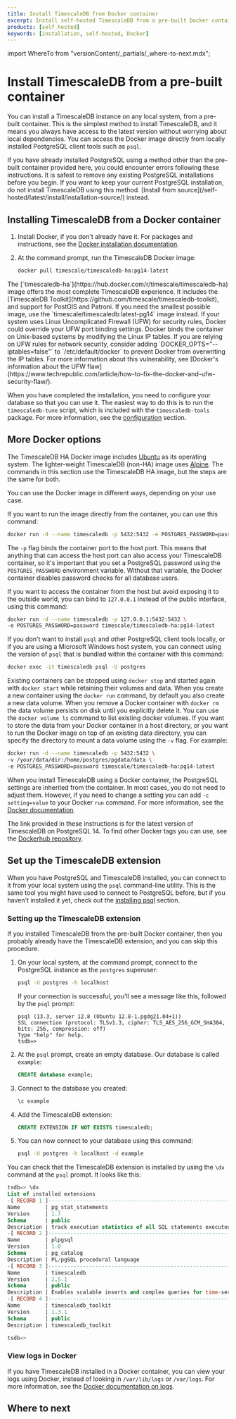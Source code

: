 ```yaml
---
title: Install TimescaleDB from Docker container
excerpt: Install self-hosted TimescaleDB from a pre-built Docker container
products: [self_hosted]
keywords: [installation, self-hosted, Docker]
---
```


import WhereTo from "versionContent/_partials/_where-to-next.mdx";

# Install TimescaleDB from a pre-built container

You can install a TimescaleDB instance on any local system, from a pre-built
container. This is the simplest method to install TimescaleDB, and it means you
always have access to the latest version without worrying about local
dependencies. You can access the Docker image directly from locally installed
PostgreSQL client tools such as `psql`.

<Highlight type="warning">
If you have already installed PostgreSQL using a method other than the pre-built
container provided here, you could encounter errors following these
instructions. It is safest to remove any existing PostgreSQL installations
before you begin. If you want to keep your current PostgreSQL installation, do
not install TimescaleDB using this method.
[Install from source](/self-hosted/latest/install/installation-source/)
instead.
</Highlight>

<Procedure>

## Installing TimescaleDB from a Docker container

1.  Install Docker, if you don't already have it. For packages and
    instructions, see the [Docker installation documentation][docker-install].
1.  At the command prompt, run the TimescaleDB Docker image:

    ```bash
    docker pull timescale/timescaledb-ha:pg14-latest
    ```

<Highlight type="important">
The [`timescaledb-ha`](https://hub.docker.com/r/timescale/timescaledb-ha) image
offers the most complete TimescaleDB experience. It
includes the
[TimescaleDB Toolkit](https://github.com/timescale/timescaledb-toolkit),
and support for PostGIS and Patroni. If you need the smallest possible image, use
the `timescale/timescaledb:latest-pg14` image instead.
</Highlight>

</Procedure>

<Highlight type="warning">
If your system uses Linux Uncomplicated Firewall (UFW) for security rules,
Docker could override your UFW port binding settings. Docker binds the container
on Unix-based systems by modifying the Linux IP tables. If you are relying on
UFW rules for network security, consider adding `DOCKER_OPTS="--iptables=false"`
to `/etc/default/docker` to prevent Docker from overwriting the IP tables. For
more information about this vulnerability, see
[Docker's information about the UFW flaw](https://www.techrepublic.com/article/how-to-fix-the-docker-and-ufw-security-flaw/).
</Highlight>

When you have completed the installation, you need to configure your database so
that you can use it. The easiest way to do this is to run the `timescaledb-tune`
script, which is included with the `timescaledb-tools` package. For more
information, see the [configuration][config] section.

## More Docker options

The TimescaleDB HA Docker image includes [Ubuntu][ubuntu] as its operating
system. The lighter-weight TimescaleDB (non-HA) image uses [Alpine][alpine]. The
commands in this section use the TimescaleDB HA image, but the steps are the
same for both.

You can use the Docker image in different ways, depending on your use case.

If you want to run the image directly from the container, you can use this
command:

```bash
docker run -d --name timescaledb -p 5432:5432 -e POSTGRES_PASSWORD=password timescale/timescaledb-ha:pg14-latest
```

The `-p` flag binds the container port to the host port. This means that
anything that can access the host port can also access your TimescaleDB container,
so it's important that you set a PostgreSQL password using the
`POSTGRES_PASSWORD` environment variable. Without that variable, the Docker
container disables password checks for all database users.

If you want to access the container from the host but avoid exposing it to the
outside world, you can bind to `127.0.0.1` instead of the public interface,
using this command:

```bash
docker run -d --name timescaledb -p 127.0.0.1:5432:5432 \
-e POSTGRES_PASSWORD=password timescale/timescaledb-ha:pg14-latest
```

If you don't want to install `psql` and other PostgreSQL client tools locally,
or if you are using a Microsoft Windows host system, you can connect using the
version of `psql` that is bundled within the container with this command:

```bash
docker exec -it timescaledb psql -U postgres
```

Existing containers can be stopped using `docker stop` and started again with
`docker start` while retaining their volumes and data. When you create a new
container using the `docker run` command, by default you also create a new data
volume. When you remove a Docker container with `docker rm` the data volume
persists on disk until you explicitly delete it. You can use the `docker volume
ls` command to list existing docker volumes. If you want to store the data from
your Docker container in a host directory, or you want to run the Docker image
on top of an existing data directory, you can specify the directory to mount a
data volume using the `-v` flag. For example:

```bash
docker run -d --name timescaledb -p 5432:5432 \
-v /your/data/dir:/home/postgres/pgdata/data \
-e POSTGRES_PASSWORD=password timescale/timescaledb-ha:pg14-latest
```

When you install TimescaleDB using a Docker container, the PostgreSQL settings
are inherited from the container. In most cases, you do not need to adjust them.
However, if you need to change a setting you can add `-c setting=value` to your
Docker `run` command. For more information, see the
[Docker documentation][docker-postgres].

The link provided in these instructions is for the latest version of TimescaleDB
on PostgreSQL 14. To find other Docker tags you can use, see the
[Dockerhub repository][dockerhub].

## Set up the TimescaleDB extension

When you have PostgreSQL and TimescaleDB installed, you can connect to it from
your local system using the `psql` command-line utility. This is the same tool
you might have used to connect to PostgreSQL before, but if you haven't
installed it yet, check out the [installing psql][install-psql] section.

<Procedure>

### Setting up the TimescaleDB extension

<Highlight type="important">
If you installed TimescaleDB from the pre-built Docker container, then you
probably already have the TimescaleDB extension, and you can skip this procedure.
</Highlight>

1.  On your local system, at the command prompt, connect to the PostgreSQL
    instance as the `postgres` superuser:

    ```bash
    psql -U postgres -h localhost
    ```

    If your connection is successful, you'll see a message like this, followed
    by the `psql` prompt:

    ```
    psql (13.3, server 12.8 (Ubuntu 12.8-1.pgdg21.04+1))
    SSL connection (protocol: TLSv1.3, cipher: TLS_AES_256_GCM_SHA384, bits: 256, compression: off)
    Type "help" for help.
    tsdb=>
    ```

1.  At the `psql` prompt, create an empty database. Our database is
    called `example`:

    ```sql
    CREATE database example;
    ```

1.  Connect to the database you created:

    ```sql
    \c example
    ```

1.  Add the TimescaleDB extension:

    ```sql
    CREATE EXTENSION IF NOT EXISTS timescaledb;
    ```

1.  You can now connect to your database using this command:

    ```bash
    psql -U postgres -h localhost -d example
    ```

</Procedure>

You can check that the TimescaleDB extension is installed by using the `\dx`
command at the `psql` prompt. It looks like this:

```sql
tsdb=> \dx
List of installed extensions
-[ RECORD 1 ]------------------------------------------------------------------
Name        | pg_stat_statements
Version     | 1.7
Schema      | public
Description | track execution statistics of all SQL statements executed
-[ RECORD 2 ]------------------------------------------------------------------
Name        | plpgsql
Version     | 1.0
Schema      | pg_catalog
Description | PL/pgSQL procedural language
-[ RECORD 3 ]------------------------------------------------------------------
Name        | timescaledb
Version     | 2.5.1
Schema      | public
Description | Enables scalable inserts and complex queries for time-series data
-[ RECORD 4 ]------------------------------------------------------------------
Name        | timescaledb_toolkit
Version     | 1.3.1
Schema      | public
Description | timescaledb_toolkit

tsdb=>
```

### View logs in Docker

If you have TimescaleDB installed in a Docker container, you can view your logs
using Docker, instead of looking in `/var/lib/logs` or `/var/logs`. For more
information, see the [Docker documentation on logs][docker-logs].

## Where to next

<WhereTo />

[alpine]: https://alpinelinux.org/
[config]: /self-hosted/:currentVersion:/configuration/
[docker-install]: https://docs.docker.com/get-docker/
[docker-postgres]: https://hub.docker.com/_/postgres
[dockerhub]: https://hub.docker.com/r/timescale/timescaledb/tags?page=1&ordering=last_updated
[install-psql]: /use-timescale/:currentVersion:/integrations/query-admin/about-psql/
[ubuntu]: https://ubuntu.com
[docker-logs]: https://docs.docker.com/config/containers/logging/
